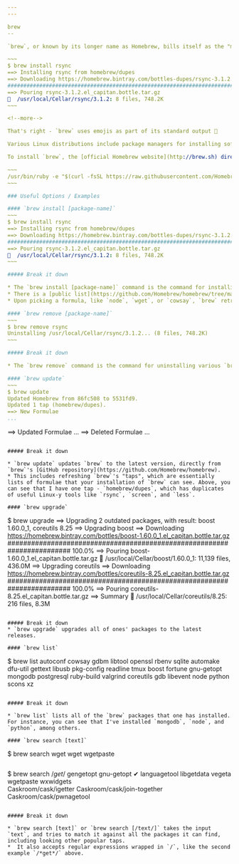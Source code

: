 ```yaml
---
---

brew
--

`brew`, or known by its longer name as Homebrew, bills itself as the "missing package manager for OS X".

~~~
$ brew install rsync
==> Installing rsync from homebrew/dupes
==> Downloading https://homebrew.bintray.com/bottles-dupes/rsync-3.1.2.el_capitan.bottle.tar.gz
######################################################################## 100.0%
==> Pouring rsync-3.1.2.el_capitan.bottle.tar.gz
🍺  /usr/local/Cellar/rsync/3.1.2: 8 files, 748.2K
~~~

<!--more--> 

That's right - `brew` uses emojis as part of its standard output 🙌 

Various Linux distributions include package managers for installing software out of the box (e.g. `apt-get` for Ubuntu), and `brew` is a third-party effort to replicate the same for OS X. As an example of `brew` usage, above is an example of installing [rsync](https://en.wikipedia.org/wiki/Rsync). 

To install `brew`, the [official Homebrew website](http://brew.sh) directs you to run this command, which incidentally explains itself as it runs:

~~~
/usr/bin/ruby -e "$(curl -fsSL https://raw.githubusercontent.com/Homebrew/install/master/install)"
~~~

### Useful Options / Examples

#### `brew install [package-name]`
~~~
$ brew install rsync
==> Installing rsync from homebrew/dupes
==> Downloading https://homebrew.bintray.com/bottles-dupes/rsync-3.1.2.el_capitan.bottle.tar.gz
######################################################################## 100.0%
==> Pouring rsync-3.1.2.el_capitan.bottle.tar.gz
🍺  /usr/local/Cellar/rsync/3.1.2: 8 files, 748.2K
~~~

##### Break it down

* The `brew install [package-name]` command is the command for installing various `brew` packages. 
* There is a [public list](https://github.com/Homebrew/homebrew/tree/master/Library/Formula) of available packages that `brew` pulls from. Each package has a "formula", or package definition, that `brew` can parse. 
* Upon picking a formula, like `node`, `wget`, or `cowsay`, `brew` retrieves the formula and follows the instructions (e.g. downloading the appropriate files) to install that package.

#### `brew remove [package-name]`
~~~
$ brew remove rsync
Uninstalling /usr/local/Cellar/rsync/3.1.2... (8 files, 748.2K)
~~~

##### Break it down

* The `brew remove` command is the command for uninstalling various `brew` packages, given the name of a package, using the package's formula.

#### `brew update`
~~~
$ brew update
Updated Homebrew from 86fc508 to 5531fd9.
Updated 1 tap (homebrew/dupes).
==> New Formulae
...
```

==> Updated Formulae
...
==> Deleted Formulae
...
~~~

##### Break it down

* `brew update` updates `brew` to the latest version, directly from `brew`'s [GitHub repository](https://github.com/Homebrew/homebrew). 
* This includes refreshing `brew`'s "taps", which are essentially lists of formulae that your installation of `brew` can see. Above, you can see that I have one tap - `homebrew/dupes`, which has duplicates of useful Linux-y tools like `rsync`, `screen`, and `less`.

#### `brew upgrade`

~~~
$ brew upgrade
==> Upgrading 2 outdated packages, with result:
boost 1.60.0_1, coreutils 8.25
==> Upgrading boost
==> Downloading https://homebrew.bintray.com/bottles/boost-1.60.0_1.el_capitan.bottle.tar.gz
######################################################################## 100.0%
==> Pouring boost-1.60.0_1.el_capitan.bottle.tar.gz
🍺  /usr/local/Cellar/boost/1.60.0_1: 11,139 files, 436.0M
==> Upgrading coreutils
==> Downloading https://homebrew.bintray.com/bottles/coreutils-8.25.el_capitan.bottle.tar.gz
######################################################################## 100.0%
==> Pouring coreutils-8.25.el_capitan.bottle.tar.gz
==> Summary
🍺  /usr/local/Cellar/coreutils/8.25: 216 files, 8.3M
~~~

##### Break it down
* `brew upgrade` upgrades all of ones' packages to the latest releases.

#### `brew list`
~~~
$ brew list
autoconf	cowsay		gdbm		libtool		openssl		rbenv		sqlite
automake	dfu-util	gettext		libusb		pkg-config	readline	tmux
boost		fortune		gnu-getopt	mongodb		postgresql	ruby-build	valgrind
coreutils	gdb			libevent	node		python		scons		xz

~~~

##### Break it down

* `brew list` lists all of the `brew` packages that one has installed. For instance, you can see that I've installed `mongodb`, `node`, and `python`, among others.

#### `brew search [text]`
~~~
$ brew search wget
wget						wgetpaste                                                 
~~~

~~~
$ brew search /*get*/
gengetopt        gnu-getopt ✔     languagetool     libgetdata       vegeta           wgetpaste        wxwidgets      
Caskroom/cask/igetter                   Caskroom/cask/join-together             Caskroom/cask/pwnagetool              
~~~

##### Break it down

* `brew search [text]` or `brew search [/text/]` takes the input `text`, and tries to match it against all the packages it can find, including looking other popular taps.
*  It also accepts regular expressions wrapped in `/`, like the second example `/*get*/` above.
